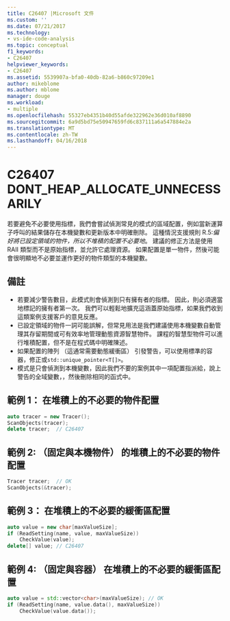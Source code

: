 ```yaml
---
title: C26407 |Microsoft 文件
ms.custom: ''
ms.date: 07/21/2017
ms.technology:
- vs-ide-code-analysis
ms.topic: conceptual
f1_keywords:
- C26407
helpviewer_keywords:
- C26407
ms.assetid: 5539907a-bfa0-40db-82a6-b860c97209e1
author: mikeblome
ms.author: mblome
manager: douge
ms.workload:
- multiple
ms.openlocfilehash: 55327eb4351b40d55afde322962e36d010af8890
ms.sourcegitcommit: 6a9d5bd75e50947659fd6c837111a6a547884e2a
ms.translationtype: MT
ms.contentlocale: zh-TW
ms.lasthandoff: 04/16/2018
---
```

# <a name="c26407-dontheapallocateunnecessarily"></a>C26407 DONT_HEAP_ALLOCATE_UNNECESSARILY
若要避免不必要使用指標，我們會嘗試偵測常見的模式的區域配置，例如當新運算子呼叫的結果儲存在本機變數和更新版本中明確刪除。 這種情況支援規則 R.5:*偏好將已設定領域的物件，所以不堆積的配置不必要地*。 建議的修正方法是使用 RAII 類型而不是原始指標，並允許它處理資源。 如果配置是單一物件，然後可能會很明顯地不必要並運作更好的物件類型的本機變數。

## <a name="remarks"></a>備註
- 若要減少警告數目，此模式則會偵測到只有擁有者的指標。 因此，則必須適當地標記的擁有者第一次。 我們可以輕鬆地擴充這涵蓋原始指標，如果我們收到這類案例支援客戶的意見反應。
- 已設定領域的物件一詞可能誤解，但常見用法是我們建議使用本機變數自動管理其存留期間或可有效率地管理動態資源智慧物件。 課程的智慧型物件可以進行堆積配置，但不是在程式碼中明確陳述。
- 如果配置的陣列 （這通常需要動態緩衝區） 引發警告，可以使用標準的容器，修正或`std::unique_pointer<T[]>`。
- 模式是只會偵測到本機變數，因此我們不要的案例其中一項配置指派給，說上警告的全域變數，，然後刪除相同的函式中。

## <a name="example-1-unnecessary-object-allocation-on-heap"></a>範例 1： 在堆積上的不必要的物件配置
```cpp
auto tracer = new Tracer();
ScanObjects(tracer);
delete tracer;  // C26407
```

## <a name="example-2-unnecessary-object-allocation-on-heap-fixed-with-local-object"></a>範例 2: （固定與本機物件） 的堆積上的不必要的物件配置
```cpp
Tracer tracer;  // OK
ScanObjects(&tracer);
```

## <a name="example-3-unnecessary-buffer-allocation-on-heap"></a>範例 3： 在堆積上的不必要的緩衝區配置
```cpp
auto value = new char[maxValueSize];
if (ReadSetting(name, value, maxValueSize))
    CheckValue(value);
delete[] value; // C26407
```
## <a name="example-4-unnecessary-buffer-allocation-on-the-heap-fixed-with-container"></a>範例 4: （固定與容器） 在堆積上的不必要的緩衝區配置
```cpp
auto value = std::vector<char>(maxValueSize); // OK
if (ReadSetting(name, value.data(), maxValueSize))
    CheckValue(value.data());
```
